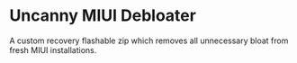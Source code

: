 # Uncanny MIUI Debloater

A custom recovery flashable zip which removes all unnecessary bloat from fresh MIUI installations.

